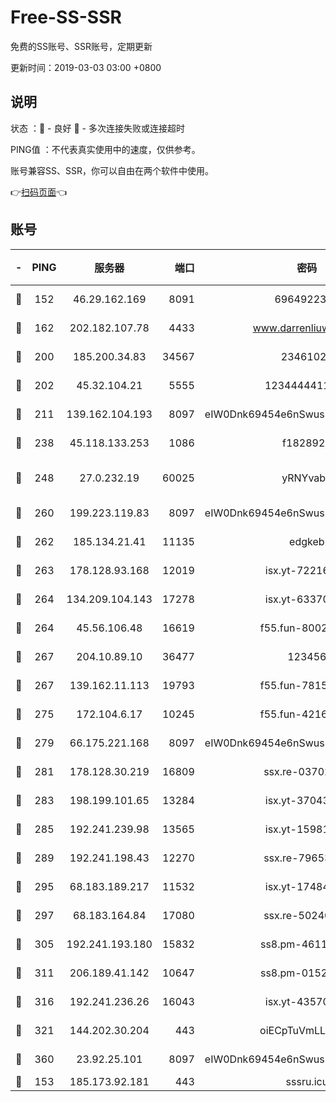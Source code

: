 # Free-SS-SSR

免费的SS账号、SSR账号，定期更新

更新时间：2019-03-03 03:00 +0800

## 说明

状态     ：🙂 - 良好 🙁 - 多次连接失败或连接超时

PING值   ：不代表真实使用中的速度，仅供参考。

账号兼容SS、SSR，你可以自由在两个软件中使用。

👉[扫码页面](https://liesauer.github.io/free-ss-ssr.github.io/)👈

## 账号

|-|PING|服务器|端口|密码|加密方式|区域|
|:----:|:----:|:-----:|-----:|:----:|:----:|:----:|
|🙂|152|46.29.162.169|8091|6964922356|aes-256-cfb|RU|
|🙂|162|202.182.107.78|4433|www.darrenliuwei.com|aes-256-cfb|JP|
|🙂|200|185.200.34.83|34567|23461023|aes-256-cfb|US|
|🙂|202|45.32.104.21|5555|1234444411111|aes-256-cfb|SG|
|🙂|211|139.162.104.193|8097|eIW0Dnk69454e6nSwuspv9DmS201tQ0D|aes-256-cfb|JP|
|🙂|238|45.118.133.253|1086|f1828920|aes-256-cfb|SG|
|🙂|248|27.0.232.19|60025|yRNYvabB|xchacha20-ietf-poly1305|HK|
|🙂|260|199.223.119.83|8097|eIW0Dnk69454e6nSwuspv9DmS201tQ0D|aes-256-cfb|US|
|🙂|262|185.134.21.41|11135|edgkeb|aes-256-cfb|GB|
|🙂|263|178.128.93.168|12019|isx.yt-72216757|aes-256-cfb|SG|
|🙂|264|134.209.104.143|17278|isx.yt-63370045|aes-256-cfb|SG|
|🙂|264|45.56.106.48|16619|f55.fun-80021142|aes-256-cfb|US|
|🙂|267|204.10.89.10|36477|123456|aes-256-cfb|US|
|🙂|267|139.162.11.113|19793|f55.fun-78151290|aes-256-cfb|SG|
|🙂|275|172.104.6.17|10245|f55.fun-42164913|aes-256-cfb|US|
|🙂|279|66.175.221.168|8097|eIW0Dnk69454e6nSwuspv9DmS201tQ0D|aes-256-cfb|US|
|🙂|281|178.128.30.219|16809|ssx.re-03702185|aes-256-cfb|SG|
|🙂|283|198.199.101.65|13284|isx.yt-37043083|aes-256-cfb|US|
|🙂|285|192.241.239.98|13565|isx.yt-15981055|aes-256-cfb|US|
|🙂|289|192.241.198.43|12270|ssx.re-79653159|aes-256-cfb|US|
|🙂|295|68.183.189.217|11532|isx.yt-17484658|aes-256-cfb|SG|
|🙂|297|68.183.164.84|17080|ssx.re-50240519|aes-256-cfb|US|
|🙂|305|192.241.193.180|15832|ss8.pm-46115453|aes-256-cfb|US|
|🙂|311|206.189.41.142|10647|ss8.pm-01527155|aes-256-cfb|SG|
|🙂|316|192.241.236.26|16043|isx.yt-43570413|aes-256-cfb|US|
|🙂|321|144.202.30.204|443|oiECpTuVmLLxk4Ts|aes-256-cfb|US|
|🙂|360|23.92.25.101|8097|eIW0Dnk69454e6nSwuspv9DmS201tQ0D|aes-256-cfb|US|
|🙁|153|185.173.92.181|443|sssru.icu|rc4-md5|RU|
